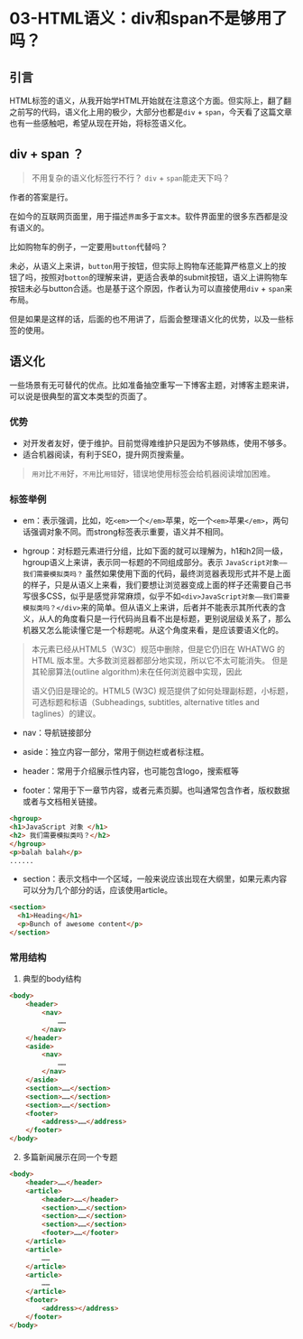 # 03-HTML语义：div和span不是够用了吗？

## 引言

HTML标签的语义，从我开始学HTML开始就在注意这个方面。但实际上，翻了翻之前写的代码，语义化上用的极少，大部分也都是`div` + `span`，今天看了这篇文章也有一些感触吧，希望从现在开始，将标签语义化。

## div + span ？

> 不用复杂的语义化标签行不行？ `div` + `span`能走天下吗？

作者的答案是行。

在如今的互联网页面里，用于描述`界面`多于`富文本`。软件界面里的很多东西都是没有语义的。

比如购物车的例子，一定要用`button`代替吗？

未必，从语义上来讲，`button`用于按钮，但实际上购物车还能算严格意义上的按钮了吗，按照对`botton`的理解来讲，更适合表单的submit按钮，语义上讲购物车按钮未必与button合适。也是基于这个原因，作者认为可以直接使用`div` + `span`来布局。

但是如果是这样的话，后面的也不用讲了，后面会整理语义化的优势，以及一些标签的使用。

## 语义化

一些场景有无可替代的优点。比如准备抽空重写一下博客主题，对博客主题来讲，可以说是很典型的富文本类型的页面了。

### 优势

* 对开发者友好，便于维护。目前觉得难维护只是因为不够熟练，使用不够多。
* 适合机器阅读，有利于SEO，提升网页搜索量。

> `用对`比`不用`好，`不用`比`用错`好，错误地使用标签会给机器阅读增加困难。

### 标签举例

* em：表示强调，比如，吃`<em>`一个`</em>`苹果，吃一个`<em>`苹果`</em>`，两句话强调对象不同。而strong标签表示重要，语义并不相同。

* hgroup：对标题元素进行分组，比如下面的就可以理解为，h1和h2同一级，hgroup语义上来讲，表示同一标题的不同组成部分。表示 `JavaScript对象——我们需要模拟类吗？` 虽然如果使用下面的代码，最终浏览器表现形式并不是上面的样子，只是从语义上来看，我们要想让浏览器变成上面的样子还需要自己书写很多CSS，似乎是感觉非常麻烦，似乎不如`<div>JavaScript对象——我们需要模拟类吗？</div>`来的简单。但从语义上来讲，后者并不能表示其所代表的含义，从人的角度看只是一行代码尚且看不出是标题，更别说层级关系了，那么机器又怎么能读懂它是一个标题呢。从这个角度来看，是应该要语义化的。

> 本元素已经从HTML5（W3C）规范中删除，但是它仍旧在 WHATWG 的 HTML 版本里。大多数浏览器都部分地实现，所以它不太可能消失。 但是其轮廓算法(outline algorithm)未在任何浏览器中实现，因此 <hgroup> 语义仍旧是理论的。HTML5 (W3C) 规范提供了如何处理副标题，小标题，可选标题和标语（Subheadings, subtitles, alternative titles and taglines）的建议。

* nav：导航链接部分

* aside：独立内容一部分，常用于侧边栏或者标注框。

* header：常用于介绍展示性内容，也可能包含logo，搜索框等

* footer：常用于下一章节内容，或者元素页脚。也叫通常包含作者，版权数据或者与文档相关链接。


```html
<hgroup>
<h1>JavaScript 对象 </h1>
<h2> 我们需要模拟类吗？</h2>
</hgroup>
<p>balah balah</p>
......
```

* section：表示文档中一个区域，一般来说应该出现在大纲里，如果元素内容可以分为几个部分的话，应该使用article。

```html
<section>
  <h1>Heading</h1>
  <p>Bunch of awesome content</p>
</section>
```


### 常用结构

1. 典型的body结构

```html
<body>
    <header>
        <nav>
            ……
        </nav>
    </header>
    <aside>
        <nav>
            ……
        </nav>
    </aside>
    <section>……</section>
    <section>……</section>
    <section>……</section>
    <footer>
        <address>……</address>
    </footer>
</body>
```

2. 多篇新闻展示在同一个专题
```html
<body>
    <header>……</header>
    <article>
        <header>……</header>
        <section>……</section>
        <section>……</section>
        <section>……</section>
        <footer>……</footer>
    </article>
    <article>
        ……
    </article>
    <article>
        ……
    </article>
    <footer>
        <address></address>
    </footer>
</body>
```
